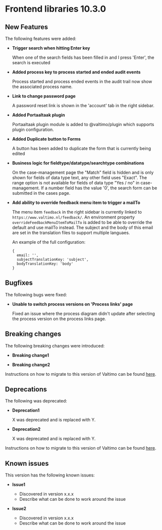 # Frontend libraries 10.3.0

## New Features

The following features were added:

* **Trigger search when hitting Enter key**

  When one of the search fields has been filled in and I press 'Enter', the search is executed

* **Added process key to process started and ended audit events**

  Process started and process ended events in the audit trail now show the associated process name.

* **Link to change password page**

  A password reset link is shown in the 'account' tab in the right sidebar.

* **Added Portaaltaak plugin**

  Portaaltaak plugin module is added to @valtimo/plugin which supports plugin configuration.

* **Added Duplicate button to Forms**

  A button has been added to duplicate the form that is currently being edited

* **Business logic for fieldtype/datatype/searchtype combinations**

  On the case-management page the "Match" field is hidden and is only shown for fields of data type text, any other field uses "Exact". 
  The range option is not available for fields of data type "Yes / no" in case-management.
  If a number field has the value '0', the search form can be submitted in the cases page.

* **Add ability to override feedback menu item to trigger a mailTo**

  The menu item `feedback` in the right sidebar is currently linked to `https://www.valtimo.nl/feedback/`. 
  An environment property `overrideFeedbackMenuItemToMailTo` is added to be able to override the default and use mailTo instead.
  The subject and the body of this email are set in the translation files to support multiple languaes.

  An example of the full configuration:
  ``` 
  {
    email: '',
    subjectTranslationKey: 'subject',
    bodyTranslationKey: 'body'
  }
  ```

## Bugfixes

The following bugs were fixed:

* **Unable to switch process versions on 'Process links' page**

  Fixed an issue where the process diagram didn't update after selecting the process version on the process links page.

## Breaking changes

The following breaking changes were introduced:

* **Breaking change1**

* **Breaking change2**

Instructions on how to migrate to this version of Valtimo can be found [here](migration.md).

## Deprecations

The following was deprecated:

* **Deprecation1**

  X was deprecated and is replaced with Y.
* **Deprecation2**

  X was deprecated and is replaced with Y.

Instructions on how to migrate to this version of Valtimo can be found [here](migration.md).

## Known issues

This version has the following known issues:

* **Issue1**
    * Discovered in version x.x.x
    * Describe what can be done to work around the issue

* **Issue2**
    * Discovered in version x.x.x
    * Describe what can be done to work around the issue

